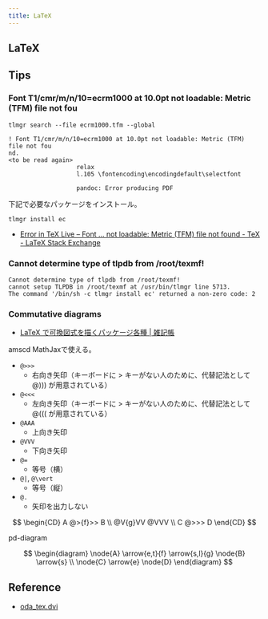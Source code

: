 ```yaml
---
title: LaTeX
---
```


## LaTeX

## Tips

### Font T1/cmr/m/n/10=ecrm1000 at 10.0pt not loadable: Metric (TFM) file not fou

`tlmgr search --file ecrm1000.tfm --global`

```
! Font T1/cmr/m/n/10=ecrm1000 at 10.0pt not loadable: Metric (TFM) file not fou
nd.
<to be read again>
                   relax
                   l.105 \fontencoding\encodingdefault\selectfont

                   pandoc: Error producing PDF
```

下記で必要なパッケージをインストール。

`tlmgr install ec`

* [Error in TeX Live – Font ... not loadable: Metric (TFM) file not found - TeX - LaTeX Stack Exchange](http://tex.stackexchange.com/questions/75166/error-in-tex-live-font-not-loadable-metric-tfm-file-not-found)


### Cannot determine type of tlpdb from /root/texmf!

```
Cannot determine type of tlpdb from /root/texmf!
cannot setup TLPDB in /root/texmf at /usr/bin/tlmgr line 5713.
The command '/bin/sh -c tlmgr install ec' returned a non-zero code: 2
```

### Commutative diagrams
* [LaTeX で可換図式を描くパッケージ各種 \| 雑記帳](https://blog.miz-ar.info/2017/06/commutative-diagrams-in-latex/)

amscd
MathJaxで使える。

* `@>>>`
    * 右向き矢印（キーボードに > キーがない人のために、代替記法として @))) が用意されている）
* `@<<<`
    * 左向き矢印（キーボードに > キーがない人のために、代替記法として @((( が用意されている）
* `@AAA`
    * 上向き矢印
* `@VVV`
    * 下向き矢印
* `@=`
    * 等号（横）
* `@|`, `@\vert`
    * 等号（縦）
* `@.`
    * 矢印を出力しない

$$
\begin{CD}
    A @>{f}>> B
    \\
    @V{g}VV    @VVV
    \\
    C   @>>>  D
\end{CD}
$$

pd-diagram

$$
\begin{diagram}
    \node{A} \arrow{e,t}{f} \arrow{s,l}{g} \node{B} \arrow{s} \\
    \node{C} \arrow{e} \node{D}
\end{diagram}
$$

## Reference
* [oda_tex.dvi](https://www.math.tohoku.ac.jp/tmj/oda_tex.pdf)

